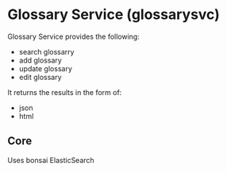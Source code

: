 # Glossary Service (glossarysvc)

Glossary Service provides the following:

- search glossarry
- add glossary
- update glossary
- edit glossary

It returns the results in the form of:

- json
- html


## Core 
Uses bonsai ElasticSearch